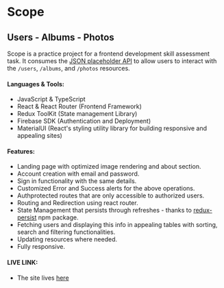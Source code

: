 # Scope

## Users - Albums - Photos

Scope is a practice project for a frontend development skill assessment task. It consumes the [JSON placeholder API](https://jsonplaceholder.typicode.com/) to allow users to interact with the `/users`, `/albums`, and `/photos` resources.

#### Languages & Tools:

-   JavaScript & TypeScript
-   React & React Router (Frontend Framework)
-   Redux ToolKit (State management Library)
-   Firebase SDK (Authentication and Deployment)
-   MaterialUI (React's styling utility library for building responsive and appealing sites)

#### Features:

-   Landing page with optimized image rendering and about section.
-   Account creation with email and password.
-   Sign in functionality with the same details.
-   Customized Error and Success alerts for the above operations.
-   Authprotected routes that are only accessible to authorized users.
-   Routing and Redirection using react router.
-   State Management that persists through refreshes - thanks to [redux-persist](https://www.npmjs.com/package/redux-persist) npm package.
-   Fetching users and displaying this info in appealing tables with sorting, search and filtering functionalities.
-   Updating resources where needed.
-   Fully responsive.

#### LIVE LINK:

-   The site lives [here](https://scope-savannah.web.app/target="_blank")

